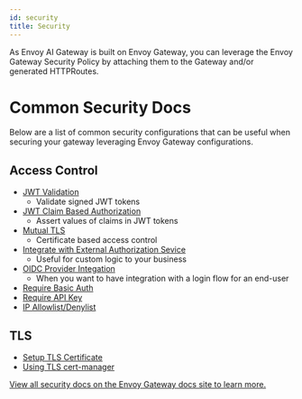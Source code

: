 ```yaml
---
id: security
title: Security
---
```

As Envoy AI Gateway is built on Envoy Gateway, you can leverage the Envoy Gateway Security Policy by attaching them to the Gateway and/or generated HTTPRoutes.

# Common Security Docs
Below are a list of common security configurations that can be useful when securing your gateway leveraging Envoy Gateway configurations.

## Access Control
- [JWT Validation](https://gateway.envoyproxy.io/docs/tasks/security/jwt-authentication/)
    - Validate signed JWT tokens
- [JWT Claim Based Authorization](https://gateway.envoyproxy.io/docs/tasks/security/jwt-claim-authorization/)
    - Assert values of claims in JWT tokens
- [Mutual TLS](https://gateway.envoyproxy.io/docs/tasks/security/mutual-tls/)
    - Certificate based access control
- [Integrate with External Authorization Sevice](https://gateway.envoyproxy.io/docs/tasks/security/ext-auth/)
    - Useful for custom logic to your business
- [OIDC Provider Integation](https://gateway.envoyproxy.io/docs/tasks/security/oidc/)
    - When you want to have integration with a login flow for an end-user
- [Require Basic Auth](https://gateway.envoyproxy.io/docs/tasks/security/basic-auth/)
- [Require API Key](https://gateway.envoyproxy.io/docs/tasks/security/apikey-auth/)
- [IP Allowlist/Denylist](https://gateway.envoyproxy.io/docs/tasks/security/restrict-ip-access/)

## TLS
- [Setup TLS Certificate](https://gateway.envoyproxy.io/docs/tasks/security/secure-gateways/)
- [Using TLS cert-manager](https://gateway.envoyproxy.io/docs/tasks/security/tls-cert-manager/)


[View all security docs on the Envoy Gateway docs site to learn more.](https://gateway.envoyproxy.io/docs/tasks/security/)
